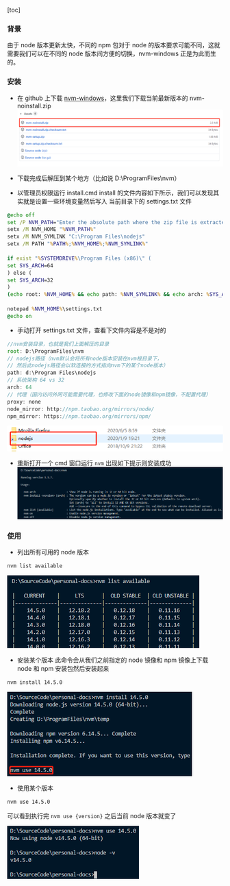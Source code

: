 [toc]

### 背景

由于 node 版本更新太快，不同的 npm 包对于 node 的版本要求可能不同，这就需要我们可以在不同的 node 版本间方便的切换，nvm-windows 正是为此而生的。

### 安装

- 在 github 上下载 [nvm-windows](https://github.com/coreybutler/nvm-windows/releases)，这里我们下载当前最新版本的 nvm-noinstall.zip
  ![](assets/2020-07-20-21-05-40.png)

- 下载完成后解压到某个地方（比如说 D:\ProgramFiles\nvm）

- 以管理员权限运行 install.cmd
  install 的文件内容如下所示，我们可以发现其实就是设置一些环境变量然后写入 当前目录下的 settings.txt 文件

```cmd
@echo off
set /P NVM_PATH="Enter the absolute path where the zip file is extracted/copied to: "
setx /M NVM_HOME "%NVM_PATH%"
setx /M NVM_SYMLINK "C:\Program Files\nodejs"
setx /M PATH "%PATH%;%NVM_HOME%;%NVM_SYMLINK%"

if exist "%SYSTEMDRIVE%\Program Files (x86)\" (
set SYS_ARCH=64
) else (
set SYS_ARCH=32
)
(echo root: %NVM_HOME% && echo path: %NVM_SYMLINK% && echo arch: %SYS_ARCH% && echo proxy: none) > %NVM_HOME%\settings.txt

notepad %NVM_HOME%\settings.txt
@echo on
```

- 手动打开 settings.txt 文件，查看下文件内容是不是对的

```js
//nvm安装目录，也就是我们上面解压的目录
root: D:\ProgramFiles\nvm
// nodejs路径（nvm默认会将所有node版本安装在nvm根目录下，
// 然后此nodejs路径会以软连接的方式指向nvm下的某个node版本）
path: d:\Program Files\nodejs
// 系统架构 64 vs 32
arch: 64
// 代理（国内访问外网可能需要代理，也修改下面的node镜像和npm镜像，不配置代理）
proxy: none
node_mirror: http://npm.taobao.org/mirrors/node/
npm_mirror: https://npm.taobao.org/mirrors/npm/
```

![](assets/2020-07-21-08-28-42.png)

- 重新打开一个 cmd 窗口运行 `nvm`
  出现如下提示则安装成功
  ![](assets/2020-07-21-08-29-43.png)

### 使用

- 列出所有可用的 node 版本

```sh
nvm list available
```

![](assets/2020-07-21-08-31-04.png)

- 安装某个版本
  此命令会从我们之前指定的 node 镜像和 npm 镜像上下载 node 和 npm 安装包然后安装起来

```sh
nvm install 14.5.0
```

![](assets/2020-07-21-08-33-39.png)

- 使用某个版本

```sh
nvm use 14.5.0
```

可以看到执行完 `nvm use {version}` 之后当前 node 版本就变了

![](assets/2020-07-21-08-34-47.png)
